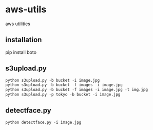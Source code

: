 # aws-utils
aws utilities

## installation
pip install boto

## s3upload.py
```python
python s3upload.py -b bucket -i image.jpg
python s3upload.py -b bucket -f images -i image.jpg
python s3upload.py -b bucket -f images -i image.jpg -t img.jpg
python s3upload.py -p tokyo -b bucket -i image.jpg
```
## detectface.py
```python
python detectface.py -i image.jpg
```
